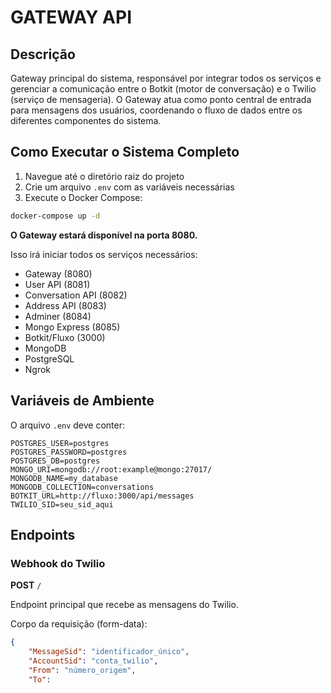 # GATEWAY API

## Descrição

Gateway principal do sistema, responsável por integrar todos os serviços e gerenciar a comunicação entre o Botkit (motor de conversação) e o Twilio (serviço de mensageria). O Gateway atua como ponto central de entrada para mensagens dos usuários, coordenando o fluxo de dados entre os diferentes componentes do sistema.

## Como Executar o Sistema Completo

1. Navegue até o diretório raiz do projeto
2. Crie um arquivo `.env` com as variáveis necessárias
3. Execute o Docker Compose:

```bash
docker-compose up -d
```

**O Gateway estará disponível na porta 8080.**

Isso irá iniciar todos os serviços necessários:

- Gateway (8080)
- User API (8081)
- Conversation API (8082)
- Address API (8083)
- Adminer (8084)
- Mongo Express (8085)
- Botkit/Fluxo (3000)
- MongoDB
- PostgreSQL
- Ngrok

## Variáveis de Ambiente

O arquivo `.env` deve conter:

```env
POSTGRES_USER=postgres
POSTGRES_PASSWORD=postgres
POSTGRES_DB=postgres
MONGO_URI=mongodb://root:example@mongo:27017/
MONGODB_NAME=my_database
MONGODB_COLLECTION=conversations
BOTKIT_URL=http://fluxo:3000/api/messages
TWILIO_SID=seu_sid_aqui
```

## Endpoints

### Webhook do Twilio

**POST** `/`

Endpoint principal que recebe as mensagens do Twilio.

Corpo da requisição (form-data):

```json
{
    "MessageSid": "identificador_único",
    "AccountSid": "conta_twilio",
    "From": "número_origem",
    "To":
